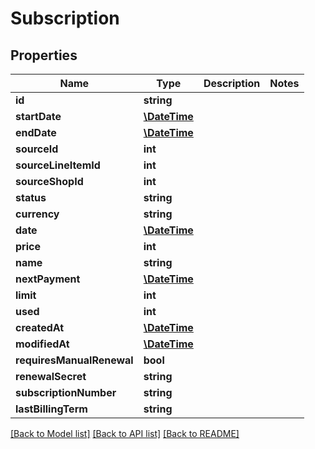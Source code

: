 # Subscription

## Properties
Name | Type | Description | Notes
------------ | ------------- | ------------- | -------------
**id** | **string** |  | 
**startDate** | [**\DateTime**](\DateTime.md) |  | 
**endDate** | [**\DateTime**](\DateTime.md) |  | 
**sourceId** | **int** |  | 
**sourceLineItemId** | **int** |  | 
**sourceShopId** | **int** |  | 
**status** | **string** |  | 
**currency** | **string** |  | 
**date** | [**\DateTime**](\DateTime.md) |  | 
**price** | **int** |  | 
**name** | **string** |  | 
**nextPayment** | [**\DateTime**](\DateTime.md) |  | 
**limit** | **int** |  | 
**used** | **int** |  | 
**createdAt** | [**\DateTime**](\DateTime.md) |  | 
**modifiedAt** | [**\DateTime**](\DateTime.md) |  | 
**requiresManualRenewal** | **bool** |  | 
**renewalSecret** | **string** |  | 
**subscriptionNumber** | **string** |  | 
**lastBillingTerm** | **string** |  | 

[[Back to Model list]](../README.md#documentation-for-models) [[Back to API list]](../README.md#documentation-for-api-endpoints) [[Back to README]](../README.md)


